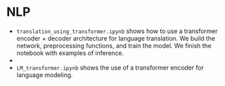 # NLP

* `translation_using_transformer.ipynb` shows how to use a transformer encoder + decoder architecture for language translation. We build the network, preprocessing functions, and train the model. We finish the notebook with examples of inference.
* 
* `LM_transformer.ipynb` shows the use of a transformer encoder for language modeling. 
